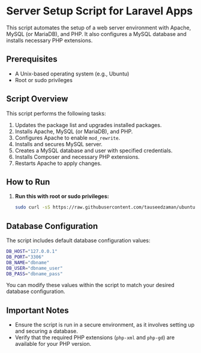 ﻿# Server Setup Script for Laravel Apps

This script automates the setup of a web server environment with Apache, MySQL (or MariaDB), and PHP. It also configures a MySQL database and installs necessary PHP extensions.

## Prerequisites

- A Unix-based operating system (e.g., Ubuntu)
- Root or sudo privileges

## Script Overview

This script performs the following tasks:

1. Updates the package list and upgrades installed packages.
2. Installs Apache, MySQL (or MariaDB), and PHP.
3. Configures Apache to enable `mod_rewrite`.
4. Installs and secures MySQL server.
5. Creates a MySQL database and user with specified credentials.
6. Installs Composer and necessary PHP extensions.
7. Restarts Apache to apply changes.

## How to Run

1. **Run this with root or sudo privileges:**
   ```sh
   sudo curl -sS https://raw.githubusercontent.com/tauseedzaman/ubuntu-laravel-setup/main/script.sh | bash
   ```

## Database Configuration

The script includes default database configuration values:

```sh
DB_HOST="127.0.0.1"
DB_PORT="3306"
DB_NAME="dbname"
DB_USER="dbname_user"
DB_PASS="dbname_pass"
```

You can modify these values within the script to match your desired database configuration.

## Important Notes

- Ensure the script is run in a secure environment, as it involves setting up and securing a database.
- Verify that the required PHP extensions (`php-xml` and `php-gd`) are available for your PHP version.
